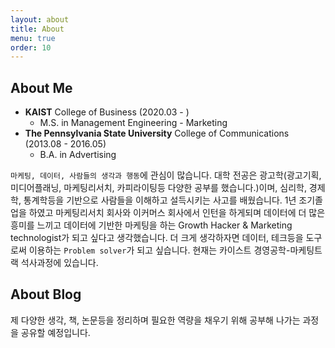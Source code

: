 ```yaml
---
layout: about
title: About
menu: true
order: 10
---
```


## About Me
- __KAIST__ College of Business (2020.03 - )
  - M.S. in Management Engineering - Marketing
- __The Pennsylvania State University__ College of Communications (2013.08 - 2016.05)
  - B.A. in Advertising

```마케팅, 데이터, 사람들의 생각과 행동```에 관심이 많습니다. 대학 전공은 광고학(광고기획, 미디어플래닝, 마케팅리서치, 카피라이팅등 다양한 공부를 했습니다.)이며, 심리학, 경제학, 통계학등을 기반으로 사람들을 이해하고 설득시키는 사고를 배웠습니다. 1년 조기졸업을 하였고 마케팅리서치 회사와 이커머스 회사에서 인턴을 하게되며 데이터에 더 많은 흥미를 느끼고 데이터에 기반한 마케팅을 하는 Growth Hacker & Marketing technologist가 되고 싶다고 생각했습니다. 더 크게 생각하자면 데이터, 테크등을 도구로써 이용하는 ```Problem solver```가 되고 싶습니다. 현재는 카이스트 경영공학-마케팅트랙 석사과정에 있습니다. 




## About Blog
제 다양한 생각, 책, 논문등을 정리하며 필요한 역량을 채우기 위해 공부해 나가는 과정을 공유할 예정입니다.
